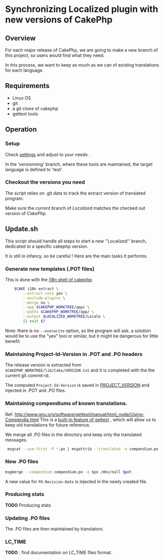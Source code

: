 # Synchronizing Localized plugin with new versions of CakePhp

## Overview
For each major release of CakePhp, we are going to make a new branch
of this project, so users would find what they need.

In this process, we want to keep as much as we can of existing translations
for each language.

## Requirements
  - Linux OS
  - git
  - a git clone of cakephp
  - gettext tools

## Operation
### Setup
Check [settings](settings) and adjust to your needs .

In the 'versionning' branch, where these tools are maintained, the target language is defined to 'test'.

### Checkout the versions you need
The script relies on .git data to track the extract version of translated program.

Make sure the current branch of *Localized* matches the checked out version of *CakePhp*.

## Update.sh
This script should handle all steps to start a new ''Localized'' branch,
dedicated to a specific cakephp version.

It is still in infancy, so be careful !
Here are the main tasks it performs.

### Generate new templates (.POT files)
This is done with the [i18n shell of cakephp][i18n-sh].

``` sh
    $CAKE i18n extract \
        --extract-core yes \
        --exclude-plugins \
        --merge no \
        --app $CAKEPHP_WORKTREE/app/ \
        --paths $CAKEPHP_WORKTREE/app/ \
        --output $LOCALIZED_WORKTREE/Locale \
        || exit $?
```

Note: there is no `--overwrite` option, so the program will ask.  a
      solution would be to use the "yes" tool or similar, but it might
      be dangerous for little benefit.

[i18n-sh]: http://book.cakephp.org/2.0/en/console-and-shells/i18n-shell.html  "I18N shell in cakephp2 cookbook"

### Maintaining Project-Id-Version in .POT and .PO headers

The release version is extracted from `$CAKEPHP_WORKTREE/lib/Cake/VERSION.txt`
and it is completed with the the current git commit-id.

The computed `Project-Id-Version` is saved in [PROJECT_VERSION](PROJECT_VERSION)
and injected in .POT and .PO files.

### Maintaining compendiums of known translations.
Ref: http://www.gnu.org/software/gettext/manual/html_node/Using-Compendia.html
This is a [built-in feature of gettext][gt_compendium] , which will allow us to keep old translations for future reference.

We merge all .PO files in the directory and keep only the translated messages.

``` sh
 msgcat --use-first -F *.po | msgattrib --translated -o compendium.po
```
[gt_compendium]: http://www.gnu.org/software/gettext/manual/html_node/Compendium.html "Gettext manual: Using Translation Compendia"

### New .PO files

``` sh
msgmerge --compendium compendium.po -o $po /dev/null $pot
```
A new value for `PO-Revision-Date` is injected in the newly created file.

### Producing stats
**TODO** Producing stats

### Updating .PO files
The .PO files are then maintained by translators.

### LC_TIME

**TODO** : find documentation on LC_TIME files format.


